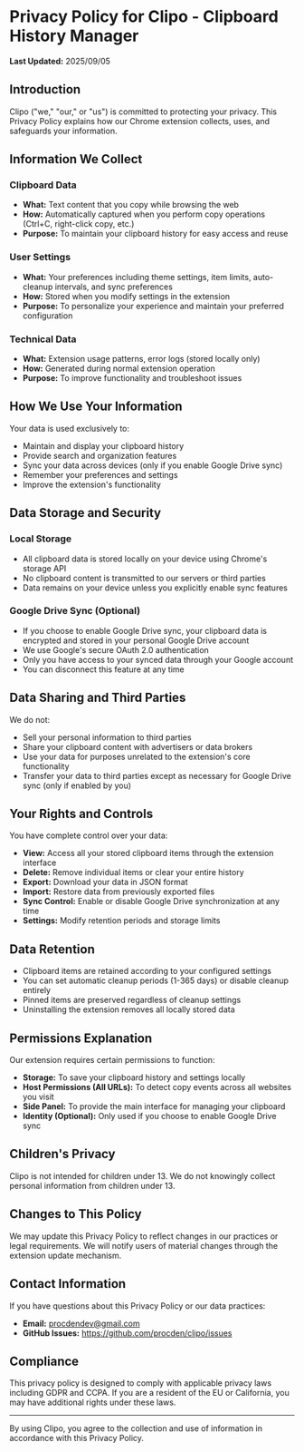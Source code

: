 # Privacy Policy for Clipo - Clipboard History Manager

**Last Updated:** 2025/09/05

## Introduction

Clipo ("we," "our," or "us") is committed to protecting your privacy. This Privacy Policy explains how our Chrome extension collects, uses, and safeguards your information.

## Information We Collect

### Clipboard Data
- **What:** Text content that you copy while browsing the web
- **How:** Automatically captured when you perform copy operations (Ctrl+C, right-click copy, etc.)
- **Purpose:** To maintain your clipboard history for easy access and reuse

### User Settings
- **What:** Your preferences including theme settings, item limits, auto-cleanup intervals, and sync preferences
- **How:** Stored when you modify settings in the extension
- **Purpose:** To personalize your experience and maintain your preferred configuration

### Technical Data
- **What:** Extension usage patterns, error logs (stored locally only)
- **How:** Generated during normal extension operation
- **Purpose:** To improve functionality and troubleshoot issues

## How We Use Your Information

Your data is used exclusively to:
- Maintain and display your clipboard history
- Provide search and organization features
- Sync your data across devices (only if you enable Google Drive sync)
- Remember your preferences and settings
- Improve the extension's functionality

## Data Storage and Security

### Local Storage
- All clipboard data is stored locally on your device using Chrome's storage API
- No clipboard content is transmitted to our servers or third parties
- Data remains on your device unless you explicitly enable sync features

### Google Drive Sync (Optional)
- If you choose to enable Google Drive sync, your clipboard data is encrypted and stored in your personal Google Drive account
- We use Google's secure OAuth 2.0 authentication
- Only you have access to your synced data through your Google account
- You can disconnect this feature at any time

## Data Sharing and Third Parties

We do not:
- Sell your personal information to third parties
- Share your clipboard content with advertisers or data brokers
- Use your data for purposes unrelated to the extension's core functionality
- Transfer your data to third parties except as necessary for Google Drive sync (only if enabled by you)

## Your Rights and Controls

You have complete control over your data:
- **View:** Access all your stored clipboard items through the extension interface
- **Delete:** Remove individual items or clear your entire history
- **Export:** Download your data in JSON format
- **Import:** Restore data from previously exported files
- **Sync Control:** Enable or disable Google Drive synchronization at any time
- **Settings:** Modify retention periods and storage limits

## Data Retention

- Clipboard items are retained according to your configured settings
- You can set automatic cleanup periods (1-365 days) or disable cleanup entirely
- Pinned items are preserved regardless of cleanup settings
- Uninstalling the extension removes all locally stored data

## Permissions Explanation

Our extension requires certain permissions to function:

- **Storage:** To save your clipboard history and settings locally
- **Host Permissions (All URLs):** To detect copy events across all websites you visit
- **Side Panel:** To provide the main interface for managing your clipboard
- **Identity (Optional):** Only used if you choose to enable Google Drive sync

## Children's Privacy

Clipo is not intended for children under 13. We do not knowingly collect personal information from children under 13.

## Changes to This Policy

We may update this Privacy Policy to reflect changes in our practices or legal requirements. We will notify users of material changes through the extension update mechanism.

## Contact Information

If you have questions about this Privacy Policy or our data practices:

- **Email:** procdendev@gmail.com
- **GitHub Issues:** https://github.com/procden/clipo/issues

## Compliance

This privacy policy is designed to comply with applicable privacy laws including GDPR and CCPA. If you are a resident of the EU or California, you may have additional rights under these laws.

---

By using Clipo, you agree to the collection and use of information in accordance with this Privacy Policy.
